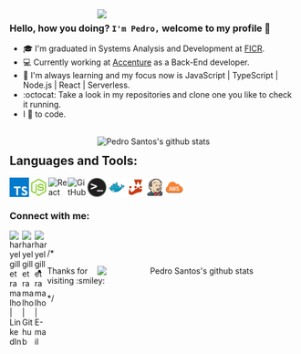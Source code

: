 <img align="right" width="350" src="https://media1.tenor.com/images/512cf2f5b4747e79fac1e915d29124ec/tenor.gif?itemid=15448882" />

### Hello, how you doing? `I'm Pedro,` welcome to my profile :metal:

- :mortar_board: I'm graduated in Systems Analysis and Development at [FICR](https://ficr.catolica.edu.br/).
- :computer: Currently working at [Accenture](https://www.accenture.com/) as a Back-End developer.
- :rocket: I'm always learning and my focus now is JavaScript | TypeScript | Node.js | React | Serverless.
- :octocat: Take a look in my repositories and clone one you like to check it running.
- I :green_heart: to code.

<br />

<img align="right" width="350" src="https://github-readme-stats.vercel.app/api/top-langs/?username=PedroSantos42&count_private=true&show_icons=true&layout=compact&theme=radical" alt="Pedro Santos's github stats" />

## Languages and Tools:

<div>
  <a href="https://www.typescriptlang.org/">
    <img align="left" alt="JavaScript" height="34px" width="34px" src="https://raw.githubusercontent.com/github/explore/80688e429a7d4ef2fca1e82350fe8e3517d3494d/topics/typescript/typescript.png" />
  </a>
  <a href="https://nodejs.org/en/">
    <img align="left" alt="Node.js" height="34px" width="34px" src="https://raw.githubusercontent.com/vscode-icons/vscode-icons/7dee48469efc251a6426e81c788482e2734f7b7d/icons/file_type_node.svg" />
  </a>
  <a href="https://reactjs.org">
    <img align="left" alt="React JS" height="34px" width="34px" src="https://cdn.jsdelivr.net/npm/simple-icons@3.4.0/icons/react.svg" />
  </a>
  <a href="https://git-scm.com">
    <img align="left" alt="GitHub" height="34px" width="34px" src="https://git-scm.com/images/logos/downloads/Git-Icon-1788C.png" />
  </a>
  <a src="https://ohmyz.sh">
     <img align="left" alt="Bash" height="34px" width="34px" src="https://raw.githubusercontent.com/github/explore/80688e429a7d4ef2fca1e82350fe8e3517d3494d/topics/terminal/terminal.png" />
  </a>
  <a src="https://www.docker.com/">
     <img align="left" alt="Docker" height="34px" width="34px" src="https://raw.githubusercontent.com/vscode-icons/vscode-icons/master/icons/file_type_docker.svg" />
  </a>
  <a src="https://jestjs.io/">
     <img align="left" alt="Jest" height="34px" width="34px" src="https://raw.githubusercontent.com/vscode-icons/vscode-icons/7dee48469efc251a6426e81c788482e2734f7b7d/icons/file_type_jest.svg" />
  </a>
  <a src="https://www.jenkins.io/">
     <img align="left" alt="Jenkins" height="34px" width="34px" src="https://raw.githubusercontent.com/vscode-icons/vscode-icons/7dee48469efc251a6426e81c788482e2734f7b7d/icons/file_type_jenkins.svg" />
  </a>
  <a src="https://aws.amazon.com/">
     <img align="left" alt="Amazon" height="34px" width="34px" src="https://raw.githubusercontent.com/vscode-icons/vscode-icons/7dee48469efc251a6426e81c788482e2734f7b7d/icons/file_type_aws.svg" />
  </a>
</div>

 <br/><br/>


### Connect with me: 
[<img align="left" alt="haryel gillet ramalho | LinkedIn" width="22px" src="https://cdn.jsdelivr.net/npm/simple-icons@v3/icons/linkedin.svg" />][linkedin]
[<img align="left" alt="haryel gillet ramalho | Github" width="22px" src="https://cdn.jsdelivr.net/npm/simple-icons@3.4.0/icons/github.svg" />][github]
[<img align="left" alt="haryel gillet ramalho | E-mail" width="22px" src="https://cdn.jsdelivr.net/npm/simple-icons@3.4.0/icons/microsoftoutlook.svg" />][outlook]

<br />

[linkedin]: https://www.linkedin.com/in/pedro-santos-1562b015b
[github]: https://github.com/PedroSantos42
[outlook]: mailto:pedro_absantos@outlok.com

/*
<div align="center" >
  <img align="right" width="350" src="https://github-readme-stats.vercel.app/api?username=PedroSantos42&show_icons=true&theme=algolia&count_private=true" alt="Pedro Santos's github stats" />
    <ul align="left">
    <li align="left">Thanks for visiting :smiley:</li>
  </ul>
</div>
 */

